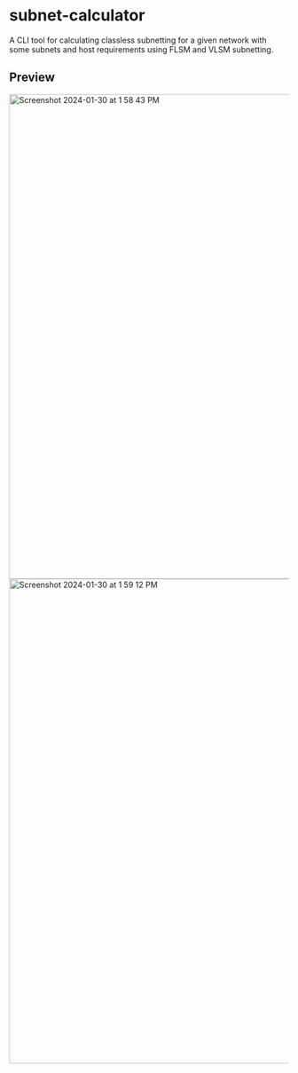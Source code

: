 # subnet-calculator

A CLI tool for calculating classless subnetting for a given network with some subnets and host requirements using FLSM and VLSM subnetting.

## Preview
<img width="873" alt="Screenshot 2024-01-30 at 1 58 43 PM" src="https://github.com/Vyvy-vi/subnet-calculator/assets/62864373/2e148f6f-d103-44c3-91d8-2384a89497bb">

<img width="873" alt="Screenshot 2024-01-30 at 1 59 12 PM" src="https://github.com/Vyvy-vi/subnet-calculator/assets/62864373/aacce14e-bc2e-4ba8-b96e-7e43af799b8a">
